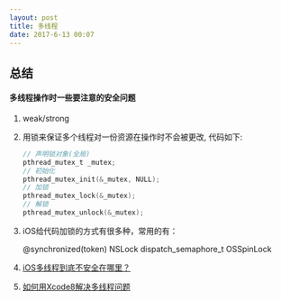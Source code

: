 ```yaml
---
layout: post
title: 多线程
date: 2017-6-13 00:07
---
```


## 总结

#### 多线程操作时一些要注意的安全问题
1. weak/strong
1. 用锁来保证多个线程对一份资源在操作时不会被更改, 代码如下:
    
    ```Objective-C
    // 声明锁对象(全局)
    pthread_mutex_t _mutex;
    // 初始化
    pthread_mutex_init(&_mutex, NULL);
    // 加锁
    pthread_mutex_lock(&_mutex);
    // 解锁
    pthread_mutex_unlock(&_mutex);
    ```

1. iOS给代码加锁的方式有很多种，常用的有：

    @synchronized(token)
    NSLock
    dispatch_semaphore_t
    OSSpinLock
    
1. [iOS多线程到底不安全在哪里？](http://www.mrpeak.cn/blog/ios-thread-safety/)

1. [如何用Xcode8解决多线程问题](http://mrpeak.cn/blog/thread-sanitizer/)